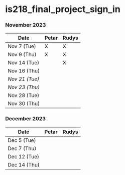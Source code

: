 # is218_final_project_sign_in

### November 2023

| Date        | Petar | Rudys |
|-------------|-----------|-----------|
| Nov 7 (Tue) |     X      |      X     |
| Nov 9 (Thu)|      X     |     X      |
| Nov 14 (Tue)|           |     X      |
| Nov 16 (Thu)|           |           |
| *Nov 21 (Tue)* |       |           |<!-- Skipped for Thanksgiving -->
| *Nov 23 (Thu)* |       |           |<!-- Skipped for Thanksgiving -->
| Nov 28 (Tue)|           |           |
| Nov 30 (Thu) |           |           |

### December 2023

| Date        | Petar | Rudys |
|-------------|-----------|-----------|
| Dec 5 (Tue) |           |           |
| Dec 7 (Thu) |           |           |
| Dec 12 (Tue)|           |           |
| Dec 14 (Thu)|           |           |
